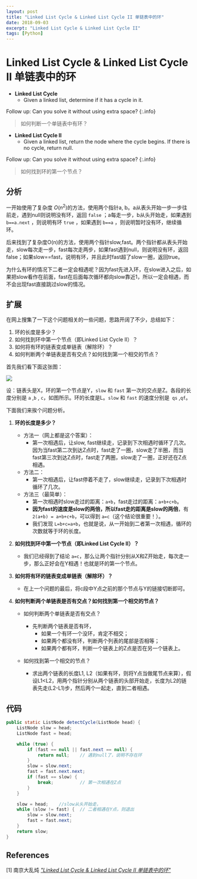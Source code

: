 ```yaml
---
layout: post
title: "Linked List Cycle & Linked List Cycle II 单链表中的环"
date: 2018-09-03
excerpt: "Linked List Cycle & Linked List Cycle II"
tags: [Python]
---
```


# Linked List Cycle & Linked List Cycle II 单链表中的环


- **Linked List Cycle**
    - Given a linked list, determine if it has a cycle in it.

Follow up: Can you solve it without using extra space?
{:.info}

> 如何判断一个单链表中有环？


- **Linked List Cycle II**
    - Given a linked list, return the node where the cycle begins. If there is no cycle, return null.

Follow up: Can you solve it without using extra space?
{:.info}

> 如何找到环的第一个节点？


## 分析

一开始使用了复杂度 $O(n^2)$的方法，使用两个指针a, b。a从表头开始一步一步往前走，遇到null则说明没有环，返回 `false` ；a每走一步，b从头开始走，如果遇到 `b==a.next` ，则说明有环 `true` ，如果遇到 `b==a` ，则说明暂时没有环，继续循环。

后来找到了复杂度O(n)的方法，使用两个指针slow,fast。两个指针都从表头开始走，slow每次走一步，fast每次走两步，如果fast遇到null，则说明没有环，返回false；如果slow==fast，说明有环，并且此时fast超了slow一圈，返回true。

为什么有环的情况下二者一定会相遇呢？因为fast先进入环，在slow进入之后，如果把slow看作在前面，fast在后面每次循环都向slow靠近1，所以一定会相遇，而不会出现fast直接跳过slow的情况。


## 扩展

在网上搜集了一下这个问题相关的一些问题，思路开阔了不少，总结如下：

1. 环的长度是多少？
2. 如何找到环中第一个节点（即Linked List Cycle II）？
3. 如何将有环的链表变成单链表（解除环）？
4. 如何判断两个单链表是否有交点？如何找到第一个相交的节点？


首先我们看下面这张图：

![](https://images0.cnblogs.com/blog/354747/201311/05171805-64db9f059a1641e7afaf3dd8223c4fe7.jpg)

设：链表头是X，环的第一个节点是Y，`slow` 和 `fast` 第一次的交点是Z。各段的长度分别是 `a` ,`b` , `c`，如图所示。环的长度是L。`slow` 和 `fast` 的速度分别是` qs` ,`qf`。

下面我们来挨个问题分析。

1. **环的长度是多少？**
    - 方法一（网上都是这个答案）：
        - 第一次相遇后，让slow, fast继续走，记录到下次相遇时循环了几次。因为当fast第二次到达Z点时，fast走了一圈，slow走了半圈，而当fast第三次到达Z点时，fast走了两圈，slow走了一圈，正好还在Z点相遇。
    - 方法二：
        - 第一次相遇后，让fast停着不走了，slow继续走，记录到下次相遇时循环了几次。
    - 方法三（最简单）：
        - 第一次相遇时slow走过的距离：`a+b`，fast走过的距离：`a+b+c+b`。
        - **因为fast的速度是slow的两倍，所以fast走的距离是slow的两倍**，有 `2(a+b) = a+b+c+b`，可以得到 `a=c`（这个结论很重要！）。
        - 我们发现 `L=b+c=a+b`，也就是说，从一开始到二者第一次相遇，循环的次数就等于环的长度。

2. **如何找到环中第一个节点（即Linked List Cycle II）？**
    - 我们已经得到了结论 `a=c`，那么让两个指针分别从X和Z开始走，每次走一步，那么正好会在Y相遇！也就是环的第一个节点。

3. **如何将有环的链表变成单链表（解除环）？**
    - 在上一个问题的最后，将c段中Y点之前的那个节点与Y的链接切断即可。

4. **如何判断两个单链表是否有交点？如何找到第一个相交的节点？**
    - 如何判断两个单链表是否有交点？
        - 先判断两个链表是否有环，
            - 如果一个有环一个没环，肯定不相交；
            - 如果两个都没有环，判断两个列表的尾部是否相等；
            - 如果两个都有环，判断一个链表上的Z点是否在另一个链表上。
    
    - 如何找到第一个相交的节点？
        - 求出两个链表的长度L1, L2（如果有环，则将Y点当做尾节点来算），假设L1<L2，用两个指针分别从两个链表的头部开始走，长度为L2的链表先走(L2-L1)步，然后两个一起走，直到二者相遇。


## 代码

```java
public static ListNode detectCycle(ListNode head) {
    ListNode slow = head;
    ListNode fast = head;

    while (true) {
        if (fast == null || fast.next == null) {
            return null;    // 遇到null了，说明不存在环
        }
        slow = slow.next;
        fast = fast.next.next;
        if (fast == slow) {
            break;          // 第一次相遇在Z点
        }
    }

    slow = head;    //slow从头开始走，
    while (slow != fast) {  // 二者相遇在Y点，则退出
        slow = slow.next;
        fast = fast.next;
    }
    return slow;
}
```


## References

[1] 南京大乱炖 [*"Linked List Cycle & Linked List Cycle II 单链表中的环"*](https://www.cnblogs.com/hiddenfox/p/3408931.html)  

